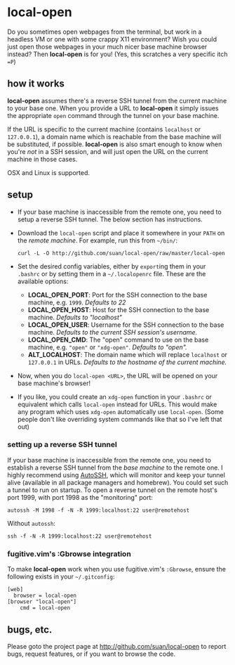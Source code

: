 local-open
==========
Do you sometimes open webpages from the terminal, but work in a headless VM or one with some crappy X11 environment? Wish you could just open those webpages in your much nicer base machine browser instead? Then **local-open** is for you! (Yes, this scratches a very specific itch `=P`)

how it works
------------
**local-open** assumes there's a reverse SSH tunnel from the current machine to your base one. When you provide a URL to **local-open** it simply issues the appropriate `open` command through the tunnel on your base machine.

If the URL is specific to the current machine (contains `localhost` or `127.0.0.1`), a domain name which is reachable from the base machine will be substituted, if possible. **local-open** is also smart enough to know when you're *not* in a SSH session, and will just open the URL on the current machine in those cases.

OSX and Linux is supported.

setup
-----
- If your base machine is inaccessible from the remote one, you need to setup a reverse SSH tunnel. The below section has instructions.
- Download the `local-open` script and place it somewhere in your `PATH` on the *remote machine*. For example, run this from `~/bin/`:

    ```
    curl -L -O http://github.com/suan/local-open/raw/master/local-open
    ```
- Set the desired config variables, either by `export`ing them in your `.bashrc` or by setting them in a `~/.localopenrc` file. These are the available options:
  - **LOCAL_OPEN_PORT**: Port for the SSH connection to the base machine, e.g. `1999`. *Defaults to 22*
  - **LOCAL_OPEN_HOST**: Host for the SSH connection to the base machine. *Defaults to "localhost"*
  - **LOCAL_OPEN_USER**: Username for the SSH connection to the base machine. *Defaults to the current SSH session's username.*
  - **LOCAL_OPEN_CMD**: The "open" command to use on the base machine, e.g. `"open"` or `"xdg-open"`. *Defaults to "open".*
  - **ALT_LOCALHOST**: The domain name which will replace `localhost` or `127.0.0.1` in URLs. *Defaults to the hostname of the current machine.*

- Now, when you do `local-open <URL>`, the URL will be opened on your base machine's browser!
- If you like, you could create an `xdg-open` function in your `.bashrc` or equivalent which calls `local-open` instead for URLs. This would make any program which uses `xdg-open` automatically use `local-open`. (Some people don't like overriding system commands like that so I've left that out)

### setting up a reverse SSH tunnel
If your base machine is inaccessible from the remote one, you need to establish a reverse SSH tunnel from the *base machine* to the remote one. I highly recommend using [AutoSSH][autossh], which will monitor and keep your tunnel alive (available in all package managers and homebrew). You could set such a tunnel to run on startup. To open a reverse tunnel on the remote host's port 1999, with port 1998 as the "monitoring" port:

```
autossh -M 1998 -f -N -R 1999:localhost:22 user@remotehost
```
Without `autossh`:

```
ssh -f -N -R 1999:localhost:22 user@remotehost
```


### fugitive.vim's :Gbrowse integration ###
To make **local-open** work when you use fugitive.vim's `:Gbrowse`, ensure the following exists in your `~/.gitconfig`:

```
[web]
  browser = local-open
[browser "local-open"]
	cmd = local-open
```

bugs, etc.
----------
Please goto the project page at http://github.com/suan/local-open to report bugs, request features, or if you want to browse the code.



[autossh]: http://www.debianadmin.com/autossh-automatically-restart-ssh-sessions-and-tunnels.html
